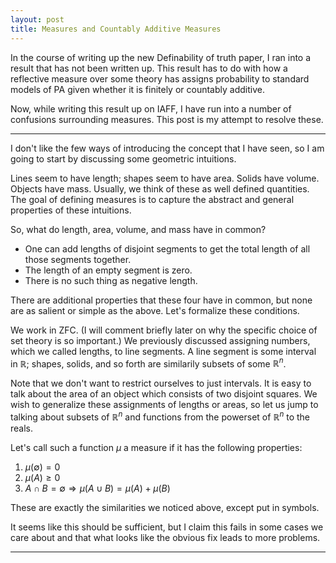 ```yaml
---
layout: post
title: Measures and Countably Additive Measures
---
```


In the course of writing up the new Definability of truth paper, I ran into a result that has not been written up.
This result has to do with how a reflective measure over some theory has assigns probability to standard models of PA given whether it is finitely or countably additive.

Now, while writing this result up on IAFF, I have run into a number of confusions surrounding measures. This post is my attempt to resolve these.

***

I don't like the few ways of introducing the concept that I have seen, so I am going to start by discussing some geometric intuitions.

Lines seem to have length; shapes seem to have area. Solids have volume. Objects have mass.
Usually, we think of these as well defined quantities.
The goal of defining measures is to capture the abstract and general properties of these intuitions.

So, what do length, area, volume, and mass have in common?

* One can add lengths of disjoint segments to get the total length of all those segments together.
* The length of an empty segment is zero.
* There is no such thing as negative length.

There are additional properties that these four have in common, but none are as salient or simple as the above.
Let's formalize these conditions.

We work in ZFC. (I will comment briefly later on why the specific choice of set theory is so important.)
We previously discussed assigning numbers, which we called lengths, to line segments.
A line segment is some interval in $\mathbb{R}$; shapes, solids, and so forth are similarily subsets of some $\mathbb{R}^n$.

Note that we don't want to restrict ourselves to just intervals.
It is easy to talk about the area of an object which consists of two disjoint squares.
We wish to generalize these assignments of lengths or areas, so let us jump to talking about subsets of $\mathbb{R}^n$ and functions from the powerset of $\mathbb{R}^n$ to the reals.

Let's call such a function $\mu$ a measure if it has the following properties:

1. $\mu(\emptyset)=0$
2. $\mu(A)\geq 0$
3. $A\cap B=\emptyset \Rightarrow \mu(A\cup B)=\mu(A)+\mu(B)$

These are exactly the similarities we noticed above, except put in symbols.

It seems like this should be sufficient, but I claim this fails in some cases we care about and that what looks like the obvious fix leads to more problems.

***


